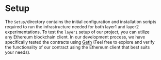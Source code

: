 <!-- Use the "Markdown Preview" for better readability -->

# Setup 

The `Setup/`directory  contains the initial configuration and installation scripts required to run the infrastructure needed for both layer1 and layer2 experimentations. 
To test the `layer1` setup of our project, you can utilize any Ethereum blockchain client. In our development process, we have specifically tested the contracts using  [Geth](https://geth.ethereum.org/) (Feel free to explore and verify the functionality of our contract using the Ethereum client that best suits your needs).
